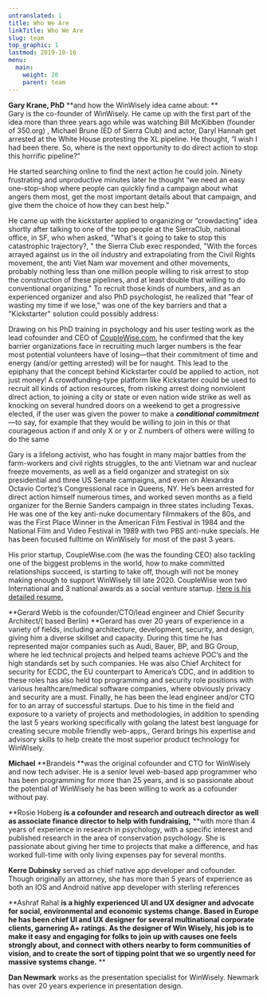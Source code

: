```yaml
---
untranslated: 1
title: Who We Are
linkTitle: Who We Are
slug: team
top_graphic: 1
lastmod: 2019-10-16
menu:
  main:
    weight: 20
    parent: team
---
```


**Gary Krane, PhD** **and how the WinWisely idea came about: **  
Gary is the co-founder of WinWisely. He came up with the first part of the idea more than three years ago while was watching Bill McKibben (founder of 350.org) , Michael Brune (ED of Sierra Club) and actor, Daryl Hannah get arrested at the White House protesting the XL pipeline. He thought, “I wish I had been there. So, where is the next opportunity to do direct action to stop this horrific pipeline?”

He started searching online to find the next action he could join.  Ninety frustrating and unproductive minutes later he thought “we need an easy one-stop-shop where people can quickly find a campaign about what angers them most, get the most important details about that campaign, and give them the choice of how they can best help.”

He came up with the kickstarter applied to organizing or “crowdacting” idea shortly after talking to one of the top people at the SierraClub, national office, in SF, who when asked, "What's it going to take to stop this catastrophic trajectory?, " the Sierra Club exec responded, "With the forces arrayed against us in the oil industry and extrapolating from the Civil Rights movement, the anti Viet Nam war movement and other movements, probably nothing less than one million people willing to risk arrest to stop the construction of these pipelines, and at least double that willing to do conventional organizing."  To recruit those kinds of numbers, and as an experienced organizer and also PhD psychologist, he realized that "fear of wasting my time if we lose," was one of the key barriers and that a "Kickstarter" solution could possibly address: 

Drawing on his PhD training in psychology and his user testing work as the lead cofounder and CEO of [CoupleWise.com](https://www.couplewise.com/), he confirmed that the key barrier organizations face in recruiting much larger numbers is the fear most potential volunteers have of losing—that their commitment of time and energy (and/or getting arrested) will be for naught.  This lead to the epiphany that the concept behind Kickstarter could be applied to action, not just money! A crowdfunding-type platform like Kickstarter could be used to recruit all kinds of action resources, from risking arrest doing nonviolent direct action, to joining a city or state or even nation wide strike as well as knocking on several hundred doors on a weekend to get a progressive elected, if the user was given the power to make a **_conditional commitment_**—to say, for example that they would be willing to join in this or that courageous action if and only X or y or Z numbers of others were willing to do the same

Gary is a lifelong activist, who has fought in many major battles from the farm-workers and civil rights struggles, to the anti Vietnam war and nuclear freeze movements, as well as a field organizer and strategist  on six presidential and three US Senate campaigns, and even on Alexandra Octavio Cortez’s Congressional race in Queens, NY.  He’s been arrested for direct action himself  numerous times, and worked seven months as a field organizer for the Bernie Sanders campaign in three states including Texas. He was one of the key anti-nuke documentary filmmakers of the 80s, and was the First Place Winner in the American Film Festival in 1984 and the National Film and Video Festival in 1989 with two PBS anti-nuke specials. He has been focused fulltime on WinWisely for most of the past 3 years. 

His prior startup, CoupleWise.com (he was the founding CEO) also tackling one of the biggest problems in the world, how to make committed relationships succeed, is starting to take off, though will not be money making enough to support WinWisely till late 2020. CoupleWise won two International and 3 national awards as a social venture startup. [Here is his detailed resume.](https://bit.ly/GaryKraneResume)

**Gerard Webb is the cofounder/CTO/lead engineer and Chief Security Architect/( based Berlin) **Gerard has over 20 years of experience in a variety of fields, including architecture, development, security, and design, giving him a diverse skillset and capacity. During this time he has represented major companies such as Audi, Bauer, BP, and BG Group, where he led technical projects and helped teams achieve POC’s and the high standards set by such companies. He was also Chief Architect for security for ECDC, the EU counterpart to America’s CDC, and in addition to these roles  has also held top programming and security role positions with various healthcare/medical software companies, where obviously privacy and security are a must. Finally, he has been the lead engineer and/or CTO for to an array of successful startups. Due to his time in the field and exposure to a variety of projects and methodologies, in addition to spending the last 5 years working specifically with golang the latest best language for creating secure mobile friendly web-apps,, Gerard brings his expertise and advisory skills to help create the most superior product technology for WinWisely.

**Michael** **Brandeis **was the original cofounder and CTO for WinWisely and now tech adviser. He is  a senior level web-based app programmer who has been programming for more than 25 years, and is so passionate about the potential of WinWisely he has been willing to work as a cofounder without pay.

**Rosie Hoberg **is a cofounder and research and outreach director as well as associate finance director to help with fundraising,** **with more than 4 years of experience in research in psychology, with a specific interest and published research in the area of conservation psychology. She is passionate about giving her time to projects that make a difference, and has worked full-time with only living expenses pay for several months.

**Kerre Dubinsky** served as chief native app developer and cofounder. Though originally an attorney, she has more than 5 years of experience as both an IOS and Android native app developer with sterling references

**Ashraf Rahal **is a highly experienced UI and UX designer and advocate for social, environmental and economic systems change. Based in Europe he has been chief UI and UX designer for several multinational corporate clients, garnering A+ ratings. As the designer of Win Wisely, his job is to make it easy and engaging for folks to join up with causes one feels strongly about, and connect with others nearby to form communities of vision, and to create the sort of tipping point that we so urgently need for massive systems change.** **

**Dan Newmark** works as the presentation specialist for WinWisely. Newmark has over 20 years experience in presentation design.
